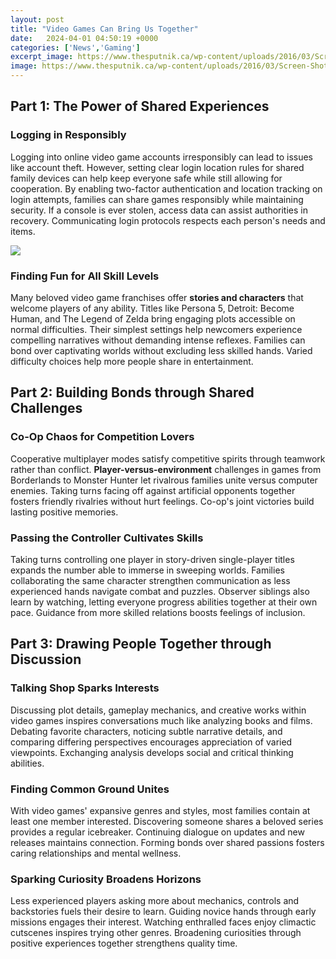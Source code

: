 ```yaml
---
layout: post
title: "Video Games Can Bring Us Together"
date:   2024-04-01 04:50:19 +0000
categories: ['News','Gaming']
excerpt_image: https://www.thesputnik.ca/wp-content/uploads/2016/03/Screen-Shot-2016-03-24-at-12.44.59-PM.png
image: https://www.thesputnik.ca/wp-content/uploads/2016/03/Screen-Shot-2016-03-24-at-12.44.59-PM.png
---
```


## Part 1: **The Power of Shared Experiences** 
### Logging in Responsibly
Logging into online video game accounts irresponsibly can lead to issues like account theft. However, setting clear login location rules for shared family devices can help keep everyone safe while still allowing for cooperation. By enabling two-factor authentication and location tracking on login attempts, families can share games responsibly while maintaining security. If a console is ever stolen, access data can assist authorities in recovery. Communicating login protocols respects each person's needs and items.

![](https://www.thesputnik.ca/wp-content/uploads/2016/03/Screen-Shot-2016-03-24-at-12.44.59-PM.png)
### Finding Fun for All Skill Levels
Many beloved video game franchises offer **stories and characters** that welcome players of any ability. Titles like Persona 5, Detroit: Become Human, and The Legend of Zelda bring engaging plots accessible on normal difficulties. Their simplest settings help newcomers experience compelling narratives without demanding intense reflexes. Families can bond over captivating worlds without excluding less skilled hands. Varied difficulty choices help more people share in entertainment.
## Part 2: **Building Bonds through Shared Challenges**  
### Co-Op Chaos for Competition Lovers  
Cooperative multiplayer modes satisfy competitive spirits through teamwork rather than conflict. **Player-versus-environment** challenges in games from Borderlands to Monster Hunter let rivalrous families unite versus computer enemies. Taking turns facing off against artificial opponents together fosters friendly rivalries without hurt feelings. Co-op's joint victories build lasting positive memories.
### Passing the Controller Cultivates Skills
Taking turns controlling one player in story-driven single-player titles expands the number able to immerse in sweeping worlds. Families collaborating the same character strengthen communication as less experienced hands navigate combat and puzzles. Observer siblings also learn by watching, letting everyone progress abilities together at their own pace. Guidance from more skilled relations boosts feelings of inclusion. 
## Part 3: **Drawing People Together through Discussion**
### Talking Shop Sparks Interests 
Discussing plot details, gameplay mechanics, and creative works within video games inspires conversations much like analyzing books and films. Debating favorite characters, noticing subtle narrative details, and comparing differing perspectives encourages appreciation of varied viewpoints. Exchanging analysis develops social and critical thinking abilities. 
### Finding Common Ground Unites 
With video games' expansive genres and styles, most families contain at least one member interested. Discovering someone shares a beloved series provides a regular icebreaker. Continuing dialogue on updates and new releases maintains connection. Forming bonds over shared passions fosters caring relationships and mental wellness.
### Sparking Curiosity Broadens Horizons
Less experienced players asking more about mechanics, controls and backstories fuels their desire to learn. Guiding novice hands through early missions engages their interest. Watching enthralled faces enjoy climactic cutscenes inspires trying other genres. Broadening curiosities through positive experiences together strengthens quality time.